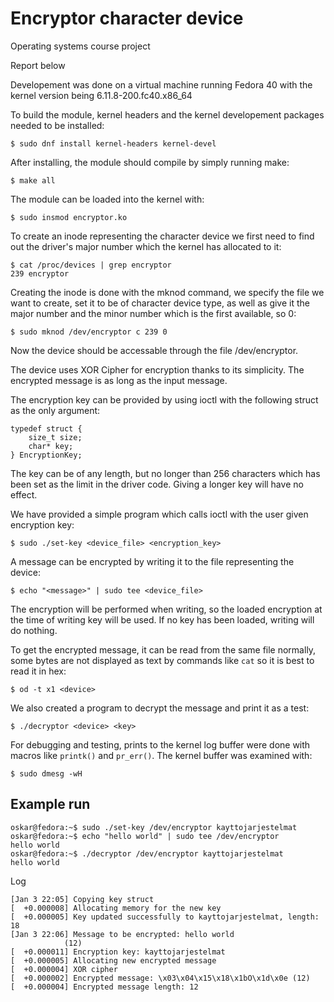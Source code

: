 # Encryptor character device

Operating systems course project

Report below

Developement was done on a virtual machine running Fedora 40 with the kernel version being
6.11.8-200.fc40.x86_64

To build the module, kernel headers and the kernel developement packages needed to be installed:

    $ sudo dnf install kernel-headers kernel-devel

After installing, the module should compile by simply running make:

    $ make all

The module can be loaded into the kernel with:

    $ sudo insmod encryptor.ko

To create an inode representing the character device we first need to find out the driver's major number which the kernel has allocated to it:

    $ cat /proc/devices | grep encryptor
    239 encryptor

Creating the inode is done with the mknod command, we specify the file we want to create,
set it to be of character device type, as well as give it the major number and the minor number which is the first available, so 0:

    $ sudo mknod /dev/encryptor c 239 0

Now the device should be accessable through the file /dev/encryptor.

The device uses XOR Cipher for encryption thanks to its simplicity. The encrypted message is as long as the input message.

The encryption key can be provided by using ioctl with the following struct as the only argument:

    typedef struct {
        size_t size;
        char* key;
    } EncryptionKey;

The key can be of any length, but no longer than 256 characters which has been set as the limit in the driver code.
Giving a longer key will have no effect.

We have provided a simple program which calls ioctl with the user given encryption key:

    $ sudo ./set-key <device_file> <encryption_key>

A message can be encrypted by writing it to the file representing the device:

    $ echo "<message>" | sudo tee <device_file> 

The encryption will be performed when writing, so the loaded encryption at the time of writing key will be used.
If no key has been loaded, writing will do nothing.

To get the encrypted message, it can be read from the same file normally, some bytes are not displayed as text by commands like ```cat``` so it is best to read it in hex:
    
    $ od -t x1 <device>

We also created a program to decrypt the message and print it as a test:

    $ ./decryptor <device> <key>

For debugging and testing, prints to the kernel log buffer were done with macros like ```printk()``` and ```pr_err()```. The kernel buffer was examined with:

    $ sudo dmesg -wH


## Example run
    oskar@fedora:~$ sudo ./set-key /dev/encryptor kayttojarjestelmat
    oskar@fedora:~$ echo "hello world" | sudo tee /dev/encryptor 
    hello world
    oskar@fedora:~$ ./decryptor /dev/encryptor kayttojarjestelmat
    hello world

Log

    [Jan 3 22:05] Copying key struct
    [  +0.000008] Allocating memory for the new key
    [  +0.000005] Key updated successfully to kayttojarjestelmat, length: 18
    [Jan 3 22:06] Message to be encrypted: hello world
                (12)
    [  +0.000011] Encryption key: kayttojarjestelmat
    [  +0.000005] Allocating new encrypted message
    [  +0.000004] XOR cipher
    [  +0.000002] Encrypted message: \x03\x04\x15\x18\x1bO\x1d\x0e (12)
    [  +0.000004] Encrypted message length: 12
